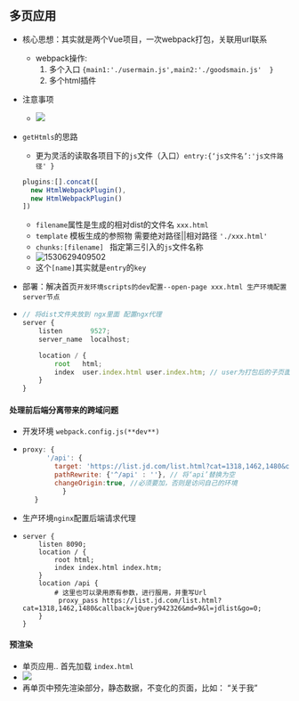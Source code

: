 ## 多页应用

+ 核心思想：其实就是两个Vue项目，一次webpack打包，关联用url联系

  - webpack操作:
    1. 多个入口 `{main1:'./usermain.js',main2:'./goodsmain.js'  }`
    2. 多个html插件

+ 注意事项

  - ![](E:\code\studyMD\image\1530612674237.png)

+ `getHtmls`的思路

  - 更为灵活的读取各项目下的`js`文件（入口）`entry:{‘js文件名’:'js文件路径' } `

  ```js
  plugins:[].concat([
  	new HtmlWebpackPlugin(),
  	new HtmlWebpackPlugin()
  ])
  ```

  + `filename`属性是生成的相对dist的文件名  `xxx.html`
  + `template` 模板生成的参照物  需要绝对路径||相对路径 `'./xxx.html'`
  + `chunks:[filename] `  指定第三引入的`js`文件名称
  + ![1530629409502](E:\code\studyMD\image\1530629409502.png)
  + 这个`[name]`其实就是`entry`的`key`

+ 部署：解决首页`开发环境scripts的dev配置--open-page xxx.html 生产环境配置 server节点`

+ ```js
  // 将dist文件夹放到 ngx里面 配置ngx代理
  server {
      listen       9527;
      server_name  localhost;
  
      location / {
          root   html;
          index  user.index.html user.index.htm; // user为打包后的子页面名称
      }
  }
  ```

#### 处理前后端分离带来的跨域问题

+ 开发环境 `webpack.config.js(**dev**)`

+ ```js
  proxy: {
        '/api': {
          target: 'https://list.jd.com/list.html?cat=1318,1462,1480&callback=jQuery942326&md=9&l=jdlist&go=0',
          pathRewrite: {'^/api' : ''}, // 将‘api’替换为空
          changeOrigin:true, //必须要加，否则是访问自己的环境
        	}
     }
  ```

+ 生产环境`nginx`配置后端请求代理

+ ```
  server {
      listen 8090;
      location / {
          root html;
          index index.html index.htm;
      }
      location /api {
          # 这里也可以录用原有参数，进行服用，并重写Url
           proxy_pass https://list.jd.com/list.html?cat=1318,1462,1480&callback=jQuery942326&md=9&l=jdlist&go=0;
      }
  }
  ```

#### 预渲染

+ 单页应用.. 首先加载 `index.html`
+ ![](E:\code\studyMD\image\1537023673375.png)
+ 再单页中预先渲染部分，静态数据，不变化的页面，比如： “关于我”

